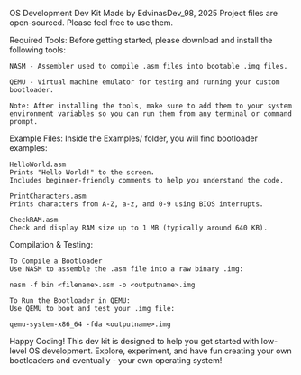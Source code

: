 OS Development Dev Kit
Made by EdvinasDev_98, 2025
Project files are open-sourced. Please feel free to use them.

Required Tools:
    Before getting started, please download and install the following tools:

    NASM - Assembler used to compile .asm files into bootable .img files.

    QEMU - Virtual machine emulator for testing and running your custom bootloader.

    Note: After installing the tools, make sure to add them to your system environment variables so you can run them from any terminal or command prompt.

Example Files:
    Inside the Examples/ folder, you will find bootloader examples:

    HelloWorld.asm
    Prints "Hello World!" to the screen.
    Includes beginner-friendly comments to help you understand the code.

    PrintCharacters.asm
    Prints characters from A-Z, a-z, and 0-9 using BIOS interrupts.

    CheckRAM.asm
    Check and display RAM size up to 1 MB (typically around 640 KB).

Compilation & Testing:

    To Compile a Bootloader
    Use NASM to assemble the .asm file into a raw binary .img:
    
    nasm -f bin <filename>.asm -o <outputname>.img

    To Run the Bootloader in QEMU:
    Use QEMU to boot and test your .img file:
    
    qemu-system-x86_64 -fda <outputname>.img

Happy Coding!
This dev kit is designed to help you get started with low-level OS development. Explore, experiment, and have fun creating your own bootloaders and eventually - your own operating system!

